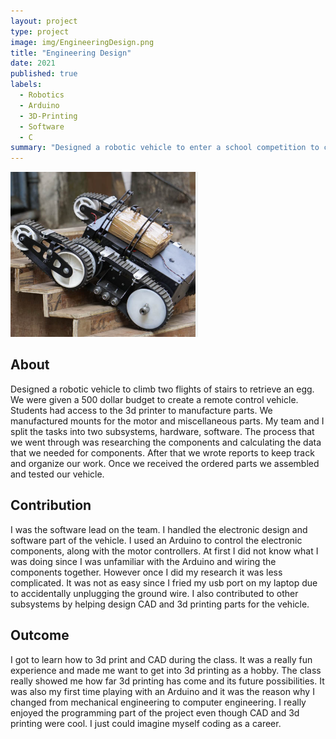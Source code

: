 ```yaml
---
layout: project
type: project
image: img/EngineeringDesign.png
title: "Engineering Design"
date: 2021
published: true
labels:
  - Robotics
  - Arduino
  - 3D-Printing
  - Software
  - C
summary: "Designed a robotic vehicle to enter a school competition to climb two flights of stair and bring back an egg."
---
```

<img width="300px"  src="../img/EngineeringDesign.png"> 

## **About**
Designed a robotic vehicle to climb two flights of stairs to retrieve an egg. We were given a 500 dollar budget to create a remote control vehicle. Students had access to the 3d printer to manufacture parts. We manufactured mounts for the motor and miscellaneous parts.  My team and I split the tasks into two subsystems, hardware, software. The process that we went through was researching the components and calculating the data that we needed for components. After that we wrote reports to keep track and organize our work. Once we received the ordered parts we assembled and tested our vehicle.

## **Contribution**
I was the software lead on the team. I handled the electronic design and software part of the vehicle. I used an Arduino to control the electronic components, along with the motor controllers. At first I did not know what I was doing since I was unfamiliar with the Arduino and wiring the components together. However once I did my research it was less complicated. It was not as easy since I fried my usb port on my laptop due to accidentally unplugging the ground wire. I also contributed to other subsystems by helping design CAD and 3d printing parts for the vehicle. 

## **Outcome**
I got to learn how to 3d print and CAD during the class. It was a really fun experience and made me want to get into 3d printing as a hobby. The class really showed me how far 3d printing has come and its future possibilities. It was also my first time playing with an Arduino and it was the reason why I changed from mechanical engineering to computer engineering. I really enjoyed the programming part of the project even though CAD and 3d printing were cool. I just could imagine myself coding as a career.

